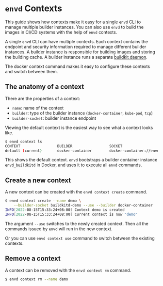 # `envd` Contexts

This guide shows how contexts make it easy for a single `envd` CLI to manage multiple builder instances. You can also use `envd` to build the images in CI/CD systems with the help of `envd` contexts.

A single `envd` CLI can have multiple contexts. Each context contains the endpoint and security information required to manage different builder instances. A builder instance is responsible for building images and storing the building cache. A builder instance runs a separate [buildkit daemon](https://github.com/moby/buildkit).

The docker context command makes it easy to configure these contexts and switch between them.

## The anatomy of a context

There are the properties of a context:

- `name`: name of the context
- `builder`: type of the builder instance (`docker-container`, `kube-pod`, `tcp`)
- `builder-socket`: builder instance endpoint

Viewing the default context is the easiest way to see what a context looks like.

```bash
$ envd context ls
CONTEXT                 BUILDER                 SOCKET                            
default (current)       docker-container        docker-container://envd_buildkitd
```

This shows the default context. `envd` bootstraps a builder container instance `envd_buildkitd` in Docker, and uses it to execute all `envd` commands.

## Create a new context

A new context can be created with the `envd context create` command.

```bash
$ envd context create --name demo \
    --builder-socket buildkitd-demo --use --builder docker-container
INFO[2022-08-15T15:33:24+08:00] Context demo is created                      
INFO[2022-08-15T15:33:24+08:00] Current context is now "demo"       
```

The argument `--use` switches to the newly created context. Then all the commands issued by `envd` will run in the new context.

Or you can use `envd context use` command to switch between the existing contexts.

## Remove a context

A context can be removed with the `envd context rm` command.

```bash
$ envd context rm --name demo
```

